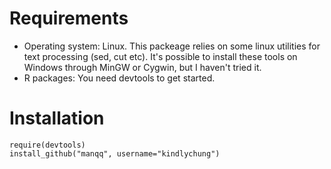 # Requirements

* Operating system: Linux. This packeage relies on some linux utilities for text processing (sed, cut etc).
It's possible to install these tools on Windows through MinGW or Cygwin, but I haven't tried it.
* R packages: You need devtools to get started.

# Installation

    require(devtools)
    install_github("manqq", username="kindlychung")
